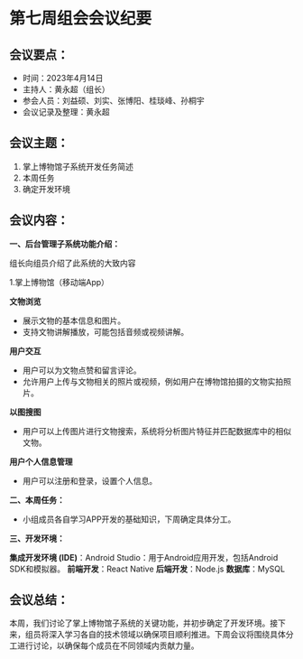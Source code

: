 
# 第七周组会会议纪要

## 会议要点：

- 时间：2023年4月14日
- 主持人：黄永超（组长）
- 参会人员：刘益硕、刘实、张博阳、桂琰峰、孙桐宇
- 会议记录及整理：黄永超

## 会议主题：

1. 掌上博物馆子系统开发任务简述
2. 本周任务
3. 确定开发环境

## 会议内容：

**一、后台管理子系统功能介绍：**

组长向组员介绍了此系统的大致内容

1.掌上博物馆（移动端App）

**文物浏览**

-   展示文物的基本信息和图片。
-   支持文物讲解播放，可能包括音频或视频讲解。

**用户交互**

-   用户可以为文物点赞和留言评论。
-   允许用户上传与文物相关的照片或视频，例如用户在博物馆拍摄的文物实拍照片。

**以图搜图**

-   用户可以上传图片进行文物搜索，系统将分析图片特征并匹配数据库中的相似文物。

**用户个人信息管理**

-   用户可以注册和登录，设置个人信息。


**二、本周任务：**
-   小组成员各自学习APP开发的基础知识，下周确定具体分工。

**三、开发环境：**

 **集成开发环境 (IDE)**：Android Studio：用于Android应用开发，包括Android SDK和模拟器。
	**前端开发**：React Native
	**后端开发**：Node.js
**数据库**：MySQL



## 会议总结：

本周，我们讨论了掌上博物馆子系统的关键功能，并初步确定了开发环境。接下来，组员将深入学习各自的技术领域以确保项目顺利推进。下周会议将围绕具体分工进行讨论，以确保每个成员在不同领域内贡献力量。

